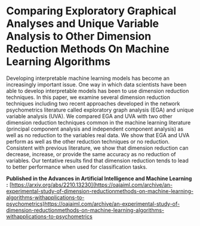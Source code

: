 # Comparing Exploratory Graphical Analyses and Unique Variable Analysis to Other Dimension Reduction Methods On Machine Learning Algorithms

Developing interpretable machine learning models has become an increasingly important issue. One way in which data scientists have been able to develop interpretable models has been to use dimension reduction techniques. In this paper, we examine several dimension reduction techniques including two recent approaches developed in the network psychometrics literature called exploratory graph analysis (EGA) and unique variable analysis (UVA). We compared EGA and UVA with two other dimension reduction techniques common in the machine learning literature (principal component analysis and independent component analysis) as well as no reduction to the variables real data. We show that EGA and UVA perform as well as the other reduction techniques or no reduction. Consistent with previous literature, we show that dimension reduction can decrease, increase, or provide the same accuracy as no reduction of variables. Our tentative results find that dimension reduction tends to lead to better performance when used for classification tasks.

**Published in the Advances in Artificial Intelligence and Machine Learning :** [[https://arxiv.org/abs/2210.13230](https://oajaiml.com/archive/an-experimental-study-of-dimension-reductionmethods-on-machine-learning-algorithms-withapplications-to-psychometrics)https://oajaiml.com/archive/an-experimental-study-of-dimension-reductionmethods-on-machine-learning-algorithms-withapplications-to-psychometrics
](https://oajaiml.com/archive/an-experimental-study-of-dimension-reductionmethods-on-machine-learning-algorithms-withapplications-to-psychometrics)

